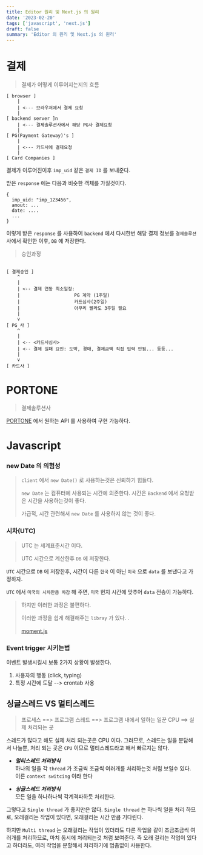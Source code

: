 ```yaml
---
title: Editor 원리 및 Next.js 의 원리
date: '2023-02-20'
tags: ['javascript', 'next.js']
draft: false
summary: 'Editor 의 원리 및 Next.js 의 원리'
---
```


# 결제

> 결제가 어떻게 이루어지는지의 흐름

```
[ browser ]
    |
    | <--- 브라우저에서 결제 요청
    |
[ backend server ]n
    | <--- 결제솔루션사에서 해당 PG사 결제요청
    |
[ PG(Payment Gateway)'s ]
    |
    | <--- 카드사에 결제요청
    |
[ Card Companies ]
```

결제가 이루어진이후 `imp_uid` 같은 `결제 ID` 를 보내준다.

받은 `response` 에는 다음과 비슷한 객체를 가질것이다.

```
{
  imp_uid: "imp_123456",
  amout: ...
  date: ....
  ...
}
```

이렇게 받은 `response` 를 사용하여 `backend` 에서 다시한번 해당 결제 정보를 `결제솔루션` 사에서 확인한 이후, `DB` 에 저장한다.

> 승인과정

```

[ 결제승인 ]
    ^
    |
    | <-- 결제 연동 최소일정:
    |                    PG 계약 (1주일)
    |                    카드심사(2주일)
    |                    아무리 빨라도 3주일 필요
    |
    v
[ PG 사 ]
    ^
    |
    | <-- <카드사심사>
    | <-- 결제 실패 요인: 도박, 경매, 결제금액 직접 입력 안됨... 등등...
    |
    v
[ 카드사 ]

```

# PORTONE

> 결제솔루션사

[PORTONE](https://portone.gitbook.io/docs/api/api-9/api) 에서 원하는 API 를 사용하여 구현 가능하다.

# Javascript

### new Date 의 의험성

> `client` 에서 `new Date()` 로 사용하는것은 신뢰하기 힘들다.
>
> `new Date` 는 컴퓨터에 사용되는 시간에 의존한다.
> 시간은 `Backend` 에서 요청받은 시간을 사용하는것이 좋다.
>
> 가급적, 시간 관련해서 `new Date` 를 사용하지 않는 것이 좋다.

### 시차(UTC)

> UTC 는 세계표준시간 이다.
>
> UTC 시간으로 계산한후 `DB` 에 저장한다.

`UTC` 시간으로 `DB` 에 저장한후, 시간이 다른 `한국` 이 아닌 `미국` 으로 `data` 를 보낸다고 가정하자.

`UTC` 에서 `미국의 시차만큼 차감` 해 주면, `미국` 현지 시간에 맞추어 `data` 전송이 가능하다.

> 하지만 이러한 과정은 불편하다.
>
> 이러한 과정을 쉽게 해결해주는 `libray` 가 있다.
> .
> <br/>
> <br/>[moment.js](https://www.npmjs.com/package/moment)

### Event trigger 시키는법

이벤트 발생시킬시 보통 2가지 상황이 발생한다.

1. 사용자의 행동 (click, typing)
2. 특정 시간에 도달 --> crontab 사용

## 싱글스레드 VS 멀티스레드

> 프로세스 ==> 프로그램
> 스레드 ==> 프로그램 내에서 일하는 일꾼
> CPU ==> 실제 처리되는 곳

스레드가 많다고 해도 실제 처리 되는곳은 CPU 이다.
그러므로, 스레드는 일을 분담해서 나눌뿐, 처리 되는 곳은 `CPU` 이므로 멀티스레드라고 해서 빠르지는 않다.

- **_멀티스레드 처리방식_**<br/>
  하나의 일을 각 `thread` 가 조금씩 조금씩 여러개를 처리하는것 처럼 보일수 있다. 이른 `context switcing` 이라 한다

- **_싱글스레드 처리방식_**<br/>
  모든 일을 하나하나씩 각계격파하듯 처리한다.

그렇다고 `Single thread` 가 좋지만은 않다.
`Single thread` 는 하나씩 일을 처리 하므로, 오래걸리는 작업이 있다면, 오래걸리는 시간 만큼 기다린다.

하지만 `Multi thread` 는 오래걸리는 작업이 있더라도 다른 작업을 같이 조금조금씩 여러개를 처리하므로, 마치 동시에 처리되는것 처럼 보여준다. 즉 오래 걸리는 작업이 있다고 하더라도, 여러 작업을 분할해서 처리하기에 멈춤없이 사용한다.
